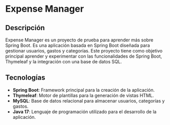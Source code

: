 # Expense Manager

## Descripción

Expense Manager es un proyecto de prueba para aprender más sobre Spring Boot. 
Es una aplicación basada en Spring Boot diseñada para gestionar usuarios, gastos y categorías. 
Este proyecto tiene como objetivo principal aprender y experimentar con las funcionalidades de 
Spring Boot, Thymeleaf y la integración con una base de datos SQL.

## Tecnologías

- **Spring Boot**: Framework principal para la creación de la aplicación.
- **Thymeleaf**: Motor de plantillas para la generación de vistas HTML.
- **MySQL**: Base de datos relacional para almacenar usuarios, categorías y gastos.
- **Java 17**: Lenguaje de programación utilizado para el desarrollo de la aplicación.
